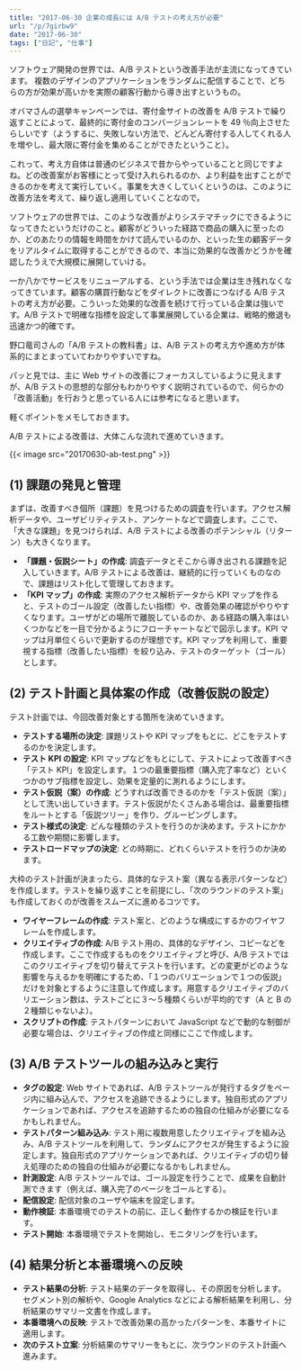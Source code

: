 ```yaml
---
title: "2017-06-30 企業の成長には A/B テストの考え方が必要"
url: "/p/7girbw9"
date: "2017-06-30"
tags: ["日記", "仕事"]
---
```


ソフトウェア開発の世界では、A/B テストという改善手法が主流になってきています。
複数のデザインのアプリケーションをランダムに配信することで、どちらの方が効果が高いかを実際の顧客行動から導き出すというもの。

オバマさんの選挙キャンペーンでは、寄付金サイトの改善を A/B テストで繰り返すことによって、最終的に寄付金のコンバージョンレートを 49 ％向上させたらしいです（ようするに、失敗しない方法で、どんどん寄付する人してくれる人を増やし、最大限に寄付金を集めることができたということ）。

これって、考え方自体は普通のビジネスで昔からやっていることと同じですよね。どの改善案がお客様にとって受け入れられるのか、より利益を出すことができるのかを考えて実行していく。事業を大きくしていくというのは、このように改善方法を考えて、繰り返し適用していくことなので。

ソフトウェアの世界では、このような改善がよりシステマチックにできるようになってきたというだけのこと。顧客がどういった経路で商品の購入に至ったのか、どのあたりの情報を時間をかけて読んでいるのか、といった生の顧客データをリアルタイムに取得することができるので、本当に効果的な改善かどうかを確認したうえで大規模に展開していける。

一か八かでサービスをリニューアルする、という手法では企業は生き残れなくなってきています。顧客の購買行動などをダイレクトに改善につなげる A/B テストの考え方が必要。こういった効果的な改善を続けて行っている企業は強いです。A/B テストで明確な指標を設定して事業展開している企業は、戦略的撤退も迅速かつ的確です。

野口竜司さんの「A/B テストの教科書」は、A/B テストの考え方や進め方が体系的にまとまっていてわかりやすいですね。

パッと見では、主に Web サイトの改善にフォーカスしているように見えますが、A/B テストの思想的な部分もわかりやすく説明されているので、何らかの「改善活動」を行おうと思っている人には参考になると思います。

軽くポイントをメモしておきます。

A/B テストによる改善は、大体こんな流れで進めていきます。

{{< image src="20170630-ab-test.png" >}}


(1) 課題の発見と管理
----

まずは、改善すべき個所（課題）を見つけるための調査を行います。アクセス解析データや、ユーザビリティテスト、アンケートなどで調査します。ここで、「大きな課題」を見つけられば、A/B テストによる改善のポテンシャル（リターン）も大きくなります。

* **「課題・仮説シート」の作成**: 調査データとそこから導き出される課題を記入していきます。A/B テストによる改善は、継続的に行っていくものなので、課題はリスト化して管理しておきます。
* **「KPI マップ」の作成**: 実際のアクセス解析データから KPI マップを作ると、テストのゴール設定（改善したい指標）や、改善効果の確認がやりやすくなります。ユーザがどの場所で離脱しているのか、ある経路の購入率はいくつかなどを一目で分かるようにフローチャートなどで図示します。KPI マップは月単位くらいで更新するのが理想です。KPI マップを利用して、重要視する指標（改善したい指標）を絞り込み、テストのターゲット（ゴール）とします。


(2) テスト計画と具体案の作成（改善仮説の設定）
----

テスト計画では、今回改善対象とする箇所を決めていきます。

* **テストする場所の決定**: 課題リストや KPI マップをもとに、どこをテストするのかを決定します。
* **テスト KPI の設定**: KPI マップなどをもとにして、テストによって改善すべき「テスト KPI」を設定します。１つの最重要指標（購入完了率など）といくつかのサブ指標を設定し、効果を定量的に測れるようにします。
* **テスト仮説（案）の作成**: どうすれば改善できるのかを「テスト仮説（案）」として洗い出していきます。テスト仮説がたくさんある場合は、最重要指標をルートとする「仮説ツリー」を作り、グルーピングします。
* **テスト様式の決定**: どんな種類のテストを行うのか決めます。テストにかかる工数や期間に影響します。
* **テストロードマップの決定**: どの時期に、どれくらいテストを行うのか決めます。

大枠のテスト計画が決まったら、具体的なテスト案（異なる表示パターンなど）を作成します。テストを繰り返すことを前提にし、「次のラウンドのテスト案」も作成しておくのが改善をスムーズに進めるコツです。

* **ワイヤーフレームの作成**: テスト案と、どのような構成にするかのワイヤフレームを作成します。
* **クリエイティブの作成**: A/B テスト用の、具体的なデザイン、コピーなどを作成します。ここで作成するものをクリエイティブと呼び、A/B テストではこのクリエイティブを切り替えてテストを行います。どの変更がどのような影響を与えるかを明確にするため、「１つのバリエーションで１つの仮説」だけを対象とするように注意して作成します。用意するクリエイティブのバリエーション数は、テストごとに３～５種類くらいが平均的です（A と B の２種類じゃないよ）。
* **スクリプトの作成**: テストパターンにおいて JavaScript などで動的な制御が必要な場合は、クリエイティブの作成と同様にここで作成します。


(3) A/B テストツールの組み込みと実行
----

* **タグの設定**: Web サイトであれば、A/B テストツールが発行するタグをページ内に組み込んで、アクセスを追跡できるようにします。独自形式のアプリケーションであれば、アクセスを追跡するための独自の仕組みが必要になるかもしれません。
* **テストパターン組み込み**: テスト用に複数用意したクリエイティブを組み込み、A/B テストツールを利用して、ランダムにアクセスが発生するように設定します。独自形式のアプリケーションであれば、クリエイティブの切り替え処理のための独自の仕組みが必要になるかもしれません。
* **計測設定**: A/B テストツールでは、ゴール設定を行うことで、成果を自動計測できます（例えば、購入完了のページをゴールとする）。
* **配信設定**: 配信対象のユーザや端末を設定します。
* **動作検証**: 本番環境でのテストの前に、正しく動作するかの検証を行います。
* **テスト開始**: 本番環境でテストを開始し、モニタリングを行います。


(4) 結果分析と本番環境への反映
----

* **テスト結果の分析**: テスト結果のデータを取得し、その原因を分析します。セグメント別の解析や、Google Analytics などによる解析結果を利用し、分析結果のサマリー文書を作成します。
* **本番環境への反映**: テストで改善効果の高かったパターンを、本番サイトに適用します。
* **次のテスト立案**: 分析結果のサマリーをもとに、次ラウンドのテスト計画へ進みます。

